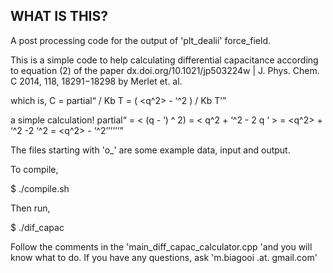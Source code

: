 
## WHAT IS THIS?

A post processing code for the output of 'plt_dealii' force_field.

This is a simple code to help calculating differential capacitance according to
equation (2) of the paper
dx.doi.org/10.1021/jp503224w | J. Phys. Chem. C 2014, 118, 18291−18298
by Merlet et. al.

which is,
  C = partial<q> / Kb T = ( <q^2> - <q>^2 ) / Kb T

a simple calculation!
  partial<q> = < (q - <q>) ^ 2) = < q^2 + <q>^2 - 2 q <q> > 
             = <q^2> + <q>^2 -2 <q>^2 = <q^2> - <q>^2

The files starting with 'o_' are some example data, input and output.

To compile,

 $ ./compile.sh

Then run,

 $ ./dif_capac

Follow the comments in the 'main_diff_capac_calculator.cpp 'and you will know 
what to do. If you have any questions, ask 'm.biagooi .at. gmail.com'

